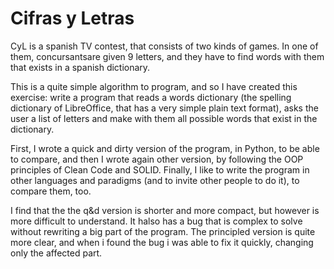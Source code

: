 Cifras y Letras
===============

CyL is a spanish TV contest, that consists of two kinds of games. In one of them, concursantsare given 9 letters, and they have to find words with them that exists in a spanish dictionary.

This is a quite simple algorithm to program, and so I have created this exercise: write a program that reads a words dictionary (the spelling dictionary of LibreOffice, that has a very simple plain text format), asks the user a list of letters and make with them all possible words that exist in the dictionary.

First, I wrote a quick and dirty version of the program, in Python, to be able to compare, and then I wrote again other version, by following the OOP principles of Clean Code and SOLID. Finally, I like to write the program in other languages and paradigms (and to invite other people to do it), to compare them, too.

I find that the the q&d version is shorter and more compact, but however is more difficult to understand. It halso has a bug that is complex to solve without rewriting a big part of the program. The principled version is quite more clear, and when i found the bug i was able to fix it quickly, changing only the affected part.

